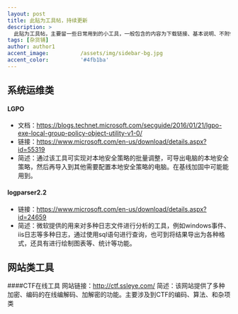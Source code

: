 ```yaml
---
layout: post
title: 此贴为工具帖，持续更新
description: >
  此贴为工具帖，主要留一些日常用到的小工具，一般包含的内容为下载链接、基本说明、不附使用说明(易导致文本臃肿)
tags: [杂货铺]
author: author1
accent_image:          /assets/img/sidebar-bg.jpg
accent_color:          '#4fb1ba'
---
```

## 系统运维类
#### LGPO
+ 文档：https://blogs.technet.microsoft.com/secguide/2016/01/21/lgpo-exe-local-group-policy-object-utility-v1-0/
+ 链接：https://www.microsoft.com/en-us/download/details.aspx?id=55319
+ 简述：通过该工具可实现对本地安全策略的批量调整，可导出电脑的本地安全策略，然后再导入到其他需要配置本地安全策略的电脑。在基线加固中可能能用到。
#### logparser2.2
+ 链接：https://www.microsoft.com/en-us/download/details.aspx?id=24659
+ 简述：微软提供的用来对多种日志文件进行分析的工具，例如windows事件、iis日志等多种日志，通过使用sql语句进行查询，也可到将结果导出为各种格式，还具有进行绘制图表等、统计等功能。

## 网站类工具
####CTF在线工具
网站链接：http://ctf.ssleye.com/
简述：该网站提供了多种加密、编码的在线编解码、加解密的功能。主要涉及到CTF的编码、算法、和杂项类
